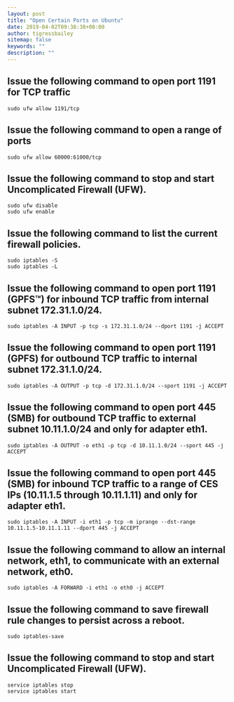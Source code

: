 ```yaml
---
layout: post
title: "Open Certain Ports on Ubuntu"
date: 2019-04-02T09:38:38+08:00
author: tigressbailey
sitemap: false
keywords: ""
description: ""
---
```


## Issue the following command to open port 1191 for TCP traffic
```
sudo ufw allow 1191/tcp
```

## Issue the following command to open a range of ports
```
sudo ufw allow 60000:61000/tcp
```

## Issue the following command to stop and start Uncomplicated Firewall (UFW).
```
sudo ufw disable
sudo ufw enable
```

## Issue the following command to list the current firewall policies.
```
sudo iptables -S
sudo iptables -L
```

## Issue the following command to open port 1191 (GPFS™) for inbound TCP traffic from internal subnet 172.31.1.0/24.
```
sudo iptables -A INPUT -p tcp -s 172.31.1.0/24 --dport 1191 -j ACCEPT
```

## Issue the following command to open port 1191 (GPFS) for outbound TCP traffic to internal subnet 172.31.1.0/24.
```
sudo iptables -A OUTPUT -p tcp -d 172.31.1.0/24 --sport 1191 -j ACCEPT
```

## Issue the following command to open port 445 (SMB) for outbound TCP traffic to external subnet 10.11.1.0/24 and only for adapter eth1.
```
sudo iptables -A OUTPUT -o eth1 -p tcp -d 10.11.1.0/24 --sport 445 -j ACCEPT
```

## Issue the following command to open port 445 (SMB) for inbound TCP traffic to a range of CES IPs (10.11.1.5 through 10.11.1.11) and only for adapter eth1.
```
sudo iptables -A INPUT -i eth1 -p tcp -m iprange --dst-range 10.11.1.5-10.11.1.11 --dport 445 -j ACCEPT
```

## Issue the following command to allow an internal network, eth1, to communicate with an external network, eth0.
```
sudo iptables -A FORWARD -i eth1 -o eth0 -j ACCEPT
```

## Issue the following command to save firewall rule changes to persist across a reboot.
```
sudo iptables-save
```

## Issue the following command to stop and start Uncomplicated Firewall (UFW).
```
service iptables stop
service iptables start
```

<!--more-->
